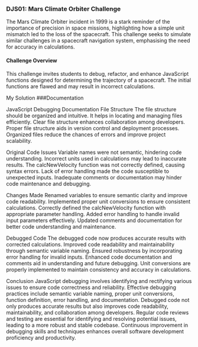 ### DJS01: Mars Climate Orbiter Challenge

The Mars Climate Orbiter incident in 1999 is a stark reminder of the importance of precision in space missions, highlighting how a simple unit mismatch led to the loss of the spacecraft. This challenge seeks to simulate similar challenges in a spacecraft navigation system, emphasising the need for accuracy in calculations.

#### Challenge Overview

This challenge invites students to debug, refactor, and enhance JavaScript functions designed for determining the trajectory of a spacecraft. The initial functions are flawed and may result in incorrect calculations.

My Solution
###Documentation

JavaScript Debugging Documentation
File Structure
The file structure should be organized and intuitive.
It helps in locating and managing files efficiently.
Clear file structure enhances collaboration among developers.
Proper file structure aids in version control and deployment processes.
Organized files reduce the chances of errors and improve project scalability.


Original Code Issues
Variable names were not semantic, hindering code understanding.
Incorrect units used in calculations may lead to inaccurate results.
The calcNewVelocity function was not correctly defined, causing syntax errors.
Lack of error handling made the code susceptible to unexpected inputs.
Inadequate comments or documentation may hinder code maintenance and debugging.


Changes Made
Renamed variables to ensure semantic clarity and improve code readability.
Implemented proper unit conversions to ensure consistent calculations.
Correctly defined the calcNewVelocity function with appropriate parameter handling.
Added error handling to handle invalid input parameters effectively.
Updated comments and documentation for better code understanding and maintenance.


Debugged Code
The debugged code now produces accurate results with corrected calculations.
Improved code readability and maintainability through semantic variable naming.
Ensured robustness by incorporating error handling for invalid inputs.
Enhanced code documentation and comments aid in understanding and future debugging.
Unit conversions are properly implemented to maintain consistency and accuracy in calculations.



Conclusion
JavaScript debugging involves identifying and rectifying various issues to ensure code correctness and reliability.
Effective debugging practices include semantic variable naming, proper unit conversions, function definition, error handling, and documentation.
Debugged code not only produces accurate results but also improves code readability, maintainability, and collaboration among developers.
Regular code reviews and testing are essential for identifying and resolving potential issues, leading to a more robust and stable codebase.
Continuous improvement in debugging skills and techniques enhances overall software development proficiency and productivity.
